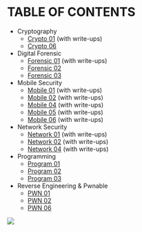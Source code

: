 # TABLE OF CONTENTS

- Cryptography
  - [Crypto 01](./Crypto/01/) (with write-ups)
  - [Crypto 06](./Crypto/06/)
- Digital Forensic
  - [Forensic 01](./Forensic/01/) (with write-ups)
  - [Forensic 02](./Forensic/02/)
  - [Forensic 03](./Forensic/03/)
- Mobile Security
  - [Mobile 01](./Mobile/01/) (with write-ups)
  - [Mobile 02](./Mobile/02/) (with write-ups)
  - [Mobile 04](./Mobile/04/) (with write-ups)
  - [Mobile 05](./Mobile/05/) (with write-ups)
  - [Mobile 06](./Mobile/06/) (with write-ups)
- Network Security
  - [Network 01](./Network/01/) (with write-ups)
  - [Network 02](./Network/02/) (with write-ups)
  - [Network 04](./Network/04/) (with write-ups)
- Programming
  - [Program 01](./Programming/01/)
  - [Program 02](./Programming/02/)
  - [Program 03](./Programming/03/)
- Reverse Engineering & Pwnable
  - [PWN 01](./PWN/01/)
  - [PWN 02](./PWN/02/)
  - [PWN 06](./PWN/06/)

![](https://komarev.com/ghpvc/?username=xybersec-ctf-archive-tctt2022&style=for-the-badge&color=lightgrey&label=TCTT2022+VIEWS)
